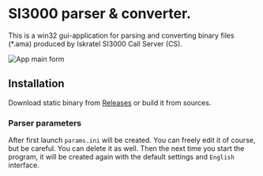 # SI3000 parser & converter.

This is a win32 gui-application for parsing and converting binary files (*.ama) produced by Iskratel SI3000 Call Server (CS).

![App main form](https://user-images.githubusercontent.com/10250906/41704625-6fd4fdec-753f-11e8-955c-e5bc909dd3f3.png)


## Installation 

Download static binary from [Releases](https://github.com/iTPEMOP/SI3000-CDR-Parser-Converter/releases) or build it from sources.

### Parser parameters

After first launch `params.ini` will be created. 
You can freely edit it of course, but be careful. 
You can delete it as well. Then the next time you start the program, it will be created again with the default settings and `English` interface.

